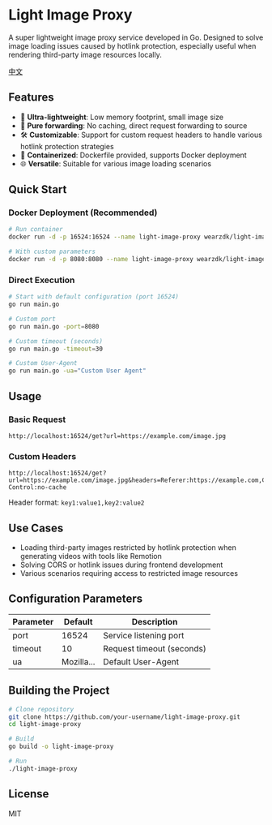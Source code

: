 # Light Image Proxy

A super lightweight image proxy service developed in Go. Designed to solve image loading issues caused by hotlink protection, especially useful when rendering third-party image resources locally.

[中文](./README.md)

## Features

- 🚀 **Ultra-lightweight**: Low memory footprint, small image size
- 🔄 **Pure forwarding**: No caching, direct request forwarding to source
- 🛠️ **Customizable**: Support for custom request headers to handle various hotlink protection strategies
- 🐳 **Containerized**: Dockerfile provided, supports Docker deployment
- 🌐 **Versatile**: Suitable for various image loading scenarios

## Quick Start

### Docker Deployment (Recommended)

```bash
# Run container
docker run -d -p 16524:16524 --name light-image-proxy wearzdk/light-image-proxy

# With custom parameters
docker run -d -p 8080:8080 --name light-image-proxy wearzdk/light-image-proxy -port=8080
```

### Direct Execution

```bash
# Start with default configuration (port 16524)
go run main.go

# Custom port
go run main.go -port=8080

# Custom timeout (seconds)
go run main.go -timeout=30

# Custom User-Agent
go run main.go -ua="Custom User Agent"
```

## Usage

### Basic Request

```
http://localhost:16524/get?url=https://example.com/image.jpg
```

### Custom Headers

```
http://localhost:16524/get?url=https://example.com/image.jpg&headers=Referer:https://example.com,Cache-Control:no-cache
```

Header format: `key1:value1,key2:value2`

## Use Cases

- Loading third-party images restricted by hotlink protection when generating videos with tools like Remotion
- Solving CORS or hotlink issues during frontend development
- Various scenarios requiring access to restricted image resources

## Configuration Parameters

| Parameter | Default    | Description               |
| --------- | ---------- | ------------------------- |
| port      | 16524      | Service listening port    |
| timeout   | 10         | Request timeout (seconds) |
| ua        | Mozilla... | Default User-Agent        |

## Building the Project

```bash
# Clone repository
git clone https://github.com/your-username/light-image-proxy.git
cd light-image-proxy

# Build
go build -o light-image-proxy

# Run
./light-image-proxy
```

## License

MIT
